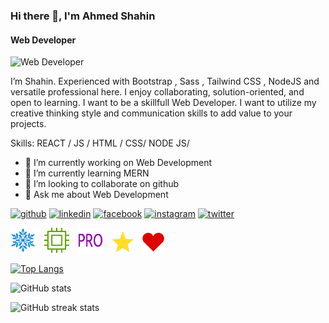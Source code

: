 ### Hi there 👋, I'm Ahmed Shahin
#### Web Developer
![Web Developer](https://media.licdn.com/dms/image/D5616AQF4c1U7WRySvA/profile-displaybackgroundimage-shrink_350_1400/0/1720522425014?e=1726099200&v=beta&t=4EsxqIH7VKvZozzrPBz3uKpgKqLXYcZq0wSfCoeNaos)

I’m Shahin. Experienced with Bootstrap , Sass , Tailwind CSS , NodeJS and versatile professional here. I enjoy collaborating, solution-oriented, and open to learning. I want to be a skillfull Web Developer. I want to utilize my creative thinking style and communication skills to add value to your projects.

Skills:  REACT / JS / HTML / CSS/ NODE JS/ 

- 🔭 I’m currently working on Web Development 
- 🌱 I’m currently learning MERN 
- 👯 I’m looking to collaborate on github 
- 💬 Ask me about Web Development 


[<img src='https://cdn.jsdelivr.net/npm/simple-icons@3.0.1/icons/github.svg' alt='github' height='40'>](https://github.com/helloshahin50)  [<img src='https://cdn.jsdelivr.net/npm/simple-icons@3.0.1/icons/linkedin.svg' alt='linkedin' height='40'>](https://www.linkedin.com/in/helloshahin/)  [<img src='https://cdn.jsdelivr.net/npm/simple-icons@3.0.1/icons/facebook.svg' alt='facebook' height='40'>](https://www.facebook.com/helloshahin50)  [<img src='https://cdn.jsdelivr.net/npm/simple-icons@3.0.1/icons/instagram.svg' alt='instagram' height='40'>](https://www.instagram.com/helloshahin50/)  [<img src='https://cdn.jsdelivr.net/npm/simple-icons@3.0.1/icons/twitter.svg' alt='twitter' height='40'>](https://twitter.com/helloshahin)  

<a href='https://archiveprogram.github.com/'><img src='https://raw.githubusercontent.com/acervenky/animated-github-badges/master/assets/acbadge.gif' width='40' height='40'></a> <a href='https://docs.github.com/en/developers'><img src='https://raw.githubusercontent.com/acervenky/animated-github-badges/master/assets/devbadge.gif' width='40' height='40'></a> <a href='https://github.com/pricing'><img src='https://raw.githubusercontent.com/acervenky/animated-github-badges/master/assets/pro.gif' width='40' height='40'></a> <a href='https://stars.github.com/'><img src='https://raw.githubusercontent.com/acervenky/animated-github-badges/master/assets/starbadge.gif' width='35' height='35'></a> <a href='https://docs.github.com/en/github/supporting-the-open-source-community-with-github-sponsors'><img src='https://raw.githubusercontent.com/acervenky/animated-github-badges/master/assets/sponsorbadge.gif' width='35' height='35'></a> 

[![Top Langs](https://github-readme-stats.vercel.app/api/top-langs/?username=helloshahin50)](https://github.com/anuraghazra/github-readme-stats)

![GitHub stats](https://github-readme-stats.vercel.app/api?username=helloshahin50&show_icons=true&count_private=true)  

![GitHub streak stats](https://streak-stats.demolab.com/?user=helloshahin50)  

